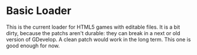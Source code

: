 # Basic Loader

This is the current loader for HTML5 games with editable files.
It is a bit dirty, because the patchs aren't durable: they can break in a next or old version of GDevelop. 
A clean patch would work in the long term.
This one is good enough for now.
